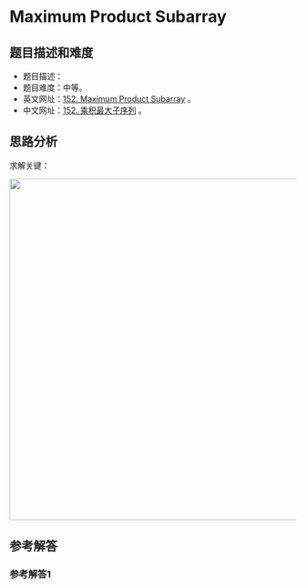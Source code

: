 # Maximum Product Subarray

## 题目描述和难度
+ 题目描述：
+ 题目难度：中等。
+ 英文网址：[152. Maximum Product Subarray](https://leetcode.com/problems/maximum-product-subarray/description/)  。
+ 中文网址：[152. 乘积最大子序列](https://leetcode-cn.com/problems/maximum-product-subarray/description/)  。
## 思路分析
求解关键：

<img src="https://liweiwei1419.github.io/images/leetcode-solution/" width="600">

## 参考解答
### 参考解答1

```java

```